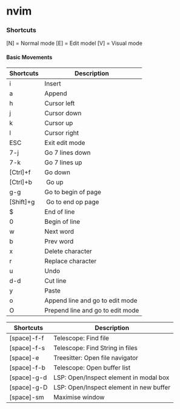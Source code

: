 # nvim

### Shortcuts

[N] = Normal mode
[E] = Edit model
[V] = Visual mode

#### Basic Movements

| Shortcuts | Description                      |
| --------- | -------------------------------- |
| i         | Insert                           |
| a         | Append                           |
| h         | Cursor left                      |
| j         | Cursor down                      |
| k         | Cursor up                        |
| l         | Cursor right                     |
| ESC       | Exit edit mode                   |
| 7-j       | Go 7 lines down                  |
| 7-k       | Go 7 lines up                    |
| [Ctrl]+f  | Go down                          |
| [Ctrl]+b  |  Go up                           |
| g-g       | Go to begin of page              |
| [Shift]+g |  Go to end op page               |
| $         | End of line                      |
| 0         | Begin of line                    |
| w         | Next word                        |
| b         | Prev word                        |
| x         | Delete character                 |
| r         | Replace character                |
| u         | Undo                             |
| d-d       | Cut line                         |
| y         | Paste                            |
| o         | Append line and go to edit mode  |
| O         | Prepend line and go to edit mode |

| Shortcuts   | Description                             |
| ----------- | --------------------------------------- |
| [space]-f-f | Telescope: Find file                    |
| [space]-f-s | Telescope: Find String in files         |
| [space]-e   | Treesitter: Open file navigator         |
| [space]-f-b | Telescope: Open buffer list             |
| [space]-g-d | LSP: Open/Inspect element in modal box  |
| [space]-g-D | LSP: Open/Inspect element in new buffer |
| [space]-sm  | Maximise window                         |
